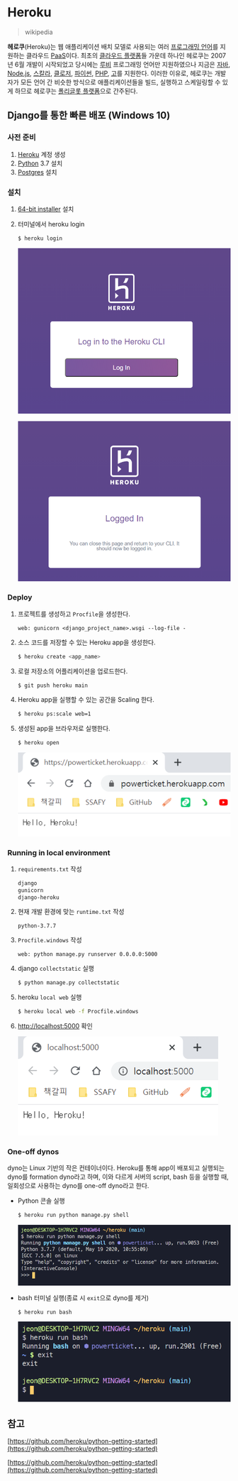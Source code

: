# Heroku

>  wikipedia

**헤로쿠**(Heroku)는 웹 애플리케이션 배치 모델로 사용되는 여러 [프로그래밍 언어](https://ko.wikipedia.org/wiki/프로그래밍_언어)를 지원하는 클라우드 [PaaS](https://ko.wikipedia.org/wiki/PaaS)이다. 최초의 [클라우드 플랫폼](https://ko.wikipedia.org/wiki/클라우드_컴퓨팅)들 가운데 하나인 헤로쿠는 2007년 6월 개발이 시작되었고 당시에는 [루비](https://ko.wikipedia.org/wiki/루비_(프로그래밍_언어)) 프로그래밍 언어만 지원하였으나 지금은 [자바](https://ko.wikipedia.org/wiki/자바_(프로그래밍_언어)), [Node.js](https://ko.wikipedia.org/wiki/Node.js), [스칼라](https://ko.wikipedia.org/wiki/스칼라_(프로그래밍_언어)), [클로저](https://ko.wikipedia.org/wiki/클로저), [파이썬](https://ko.wikipedia.org/wiki/파이썬), [PHP](https://ko.wikipedia.org/wiki/PHP), [고](https://ko.wikipedia.org/wiki/고)를 지원한다. 이러한 이유로, 헤로쿠는 개발자가 모든 언어 간 비슷한 방식으로 애플리케이션들을 빌드, 실행하고 스케일링할 수 있게 하므로 헤로쿠는 [폴리글롯 플랫폼](https://ko.wikipedia.org/w/index.php?title=폴리글롯&action=edit&redlink=1)으로 간주된다.



## Django를 통한 빠른 배포 (Windows 10)

### 사전 준비

1. [Heroku](https://signup.heroku.com/dc) 계정 생성
2. [Python](https://www.python.org/downloads/windows/) 3.7 설치
3. [Postgres](https://www.enterprisedb.com/downloads/postgres-postgresql-downloads) 설치



### 설치

1. [64-bit installer](https://cli-assets.heroku.com/heroku-x64.exe) 설치

2. 터미널에서 heroku login

   ```bash
   $ heroku login
   ```

   ![image-20201019132301790](README.assets/image-20201019132301790.png)

   ![image-20201019132304519](README.assets/image-20201019132304519.png)



### Deploy

1. 프로젝트를 생성하고 `Procfile`을 생성한다.

   ```
   web: gunicorn <django_project_name>.wsgi --log-file -
   ```

2. 소스 코드를 저장할 수 있는 Heroku app을 생성한다.

   ```bash
   $ heroku create <app_name>
   ```

3. 로컬 저장소의 어플리케이션을 업로드한다.

   ```bash
   $ git push heroku main
   ```

4. Heroku app을 실행할 수 있는 공간을 Scaling 한다.

   ```bash
   $ heroku ps:scale web=1
   ```

5. 생성된 app을 브라우저로 실행한다.

   ```bash
   $ heroku open
   ```
   
   ![image-20201020135814991](README.assets/image-20201020135814991.png)



### Running in local environment

1. `requirements.txt` 작성

   ```
   django
   gunicorn
   django-heroku
   ```

2. 현재 개발 환경에 맞는 `runtime.txt` 작성

   ```
   python-3.7.7
   ```

3. `Procfile.windows` 작성

   ```
   web: python manage.py runserver 0.0.0.0:5000
   ```

4. django `collectstatic` 실행

   ```bash
   $ python manage.py collectstatic
   ```

5. heroku `local web` 실행

   ```bash
   $ heroku local web -f Procfile.windows
   ```

6. [http://localhost:5000](http://localhost:5000/) 확인

   ![image-20201020140215782](README.assets/image-20201020140215782.png)



### One-off dynos

dyno는 Linux 기반의 작은 컨테이너이다. Heroku를 통해 app이 배포되고 실행되는 dyno를 formation dyno라고 하며, 이와 다르게 서버의 script, bash 등을 실행할 때, 일회성으로 사용하는 dyno를 one-off dyno라고 한다.

- Python 콘솔 실행

  ```bash
  $ heroku run python manage.py shell
  ```

  ![image-20201020135948875](README.assets/image-20201020135948875.png)

- bash 터미널 실행(종료 시 `exit`으로 dyno를 제거)

  ```bash
  $ heroku run bash
  ```

  ![image-20201020140024344](README.assets/image-20201020140024344.png)



## 참고

[https://github.com/heroku/python-getting-started](https://github.com/heroku/python-getting-started)

[https://github.com/heroku/python-getting-started](https://github.com/heroku/python-getting-started)